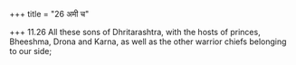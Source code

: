 +++
title = "26 अमी च"

+++
11.26 All these sons of Dhritarashtra, with the hosts of princes,
Bheeshma, Drona and Karna, as well as the other warrior chiefs belonging
to our side;
